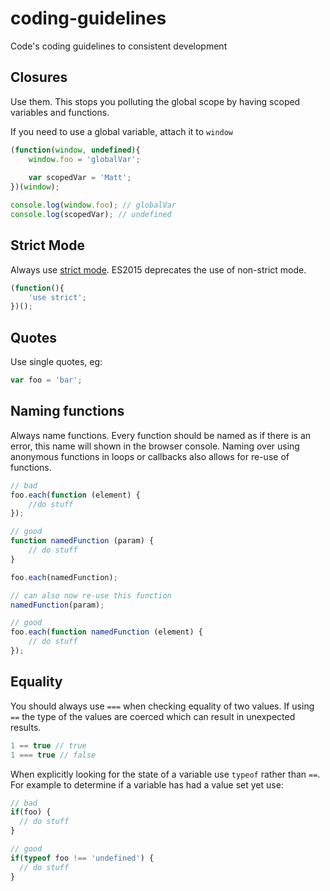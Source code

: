 # coding-guidelines
Code's coding guidelines to consistent development

## Closures
Use them. This stops you polluting the global scope by having scoped variables and functions. 

If you need to use a global variable, attach it to `window` 

```javascript
(function(window, undefined){
	window.foo = 'globalVar';
	
	var scopedVar = 'Matt';
})(window);

console.log(window.foo); // globalVar
console.log(scopedVar); // undefined
```

## Strict Mode
Always use [strict mode](https://developer.mozilla.org/en-US/docs/Web/JavaScript/Reference/Strict_mode). ES2015 deprecates the use of non-strict mode.
```javascript
(function(){
	'use strict';
})();
```

## Quotes
Use single quotes, eg:
```javascript
var foo = 'bar';
```

## Naming functions
Always name functions. Every function should be named as if there is an error, this name will shown in the browser console. Naming over using anonymous functions in loops or callbacks also allows for re-use of functions.
```javascript
// bad
foo.each(function (element) {
	//do stuff
});

// good
function namedFunction (param) {
	// do stuff
}

foo.each(namedFunction);

// can also now re-use this function
namedFunction(param);

// good 
foo.each(function namedFunction (element) {
	// do stuff
});

```

## Equality

You should always use `===` when checking equality of two values. If using `==` the type of the values are coerced which can result in unexpected results.

```js
1 == true // true
1 === true // false
```
When explicitly looking for the state of a variable use `typeof` rather than `==`. For example to determine if a variable has had a value set yet use:

```js
// bad
if(foo) {
  // do stuff
}

// good
if(typeof foo !== 'undefined') {
  // do stuff
}
```
